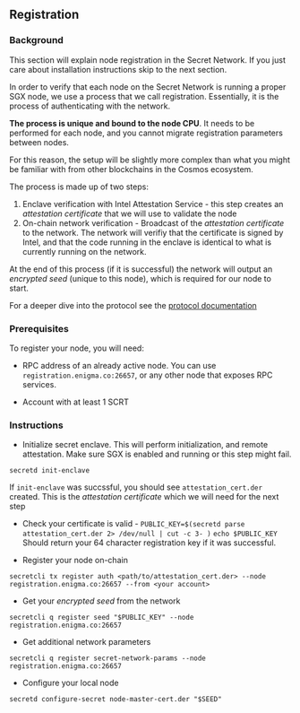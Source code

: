 ## Registration

### Background

This section will explain node registration in the Secret Network. If you just care about installation 
instructions skip to the next section.

In order to verify that each node on the Secret Network is running a proper SGX node, we use a process that we call registration.
Essentially, it is the process of authenticating with the network. 

__The process is unique and bound to the node CPU__. It needs to be performed for each node, and you cannot migrate registration parameters between nodes.

For this reason, the setup will be slightly more complex than what you might be familiar with from other blockchains in the Cosmos ecosystem. 

The process is made up of two steps:

1. Enclave verification with Intel Attestation Service - this step creates an _attestation certificate_ that we will use to 
validate the node 
2. On-chain network verification - Broadcast of the _attestation certificate_ to the network. The network will verifiy that 
the certificate is signed by Intel, and that the code running in the enclave is identical to what is currently running on the network.

At the end of this process (if it is successful) the network will output an _encrypted seed_ (unique to this node), which is required for our node to start. 

For a deeper dive into the protocol see the [protocol documentation](link)

### Prerequisites

To register your node, you will need:

* RPC address of an already active node. You can use
`registration.enigma.co:26657`, or any other node that exposes RPC services.

* Account with at least 1 SCRT


### Instructions

* Initialize secret enclave. This will perform initialization, and remote attestation. Make sure SGX is enabled and running 
or this step might fail. 

`secretd init-enclave`

If `init-enclave` was succssful, you should see `attestation_cert.der` created. This is the _attestation certificate_ which we will 
need for the next step 

* Check your certificate is valid -
`PUBLIC_KEY=$(secretd parse attestation_cert.der 2> /dev/null | cut -c 3- )`
`echo $PUBLIC_KEY`
Should return your 64 character registration key if it was successful.

* Register your node on-chain

`secretcli tx register auth <path/to/attestation_cert.der> --node registration.enigma.co:26657 --from <your account>`

* Get your _encrypted seed_ from the network

`secretcli q register seed "$PUBLIC_KEY" --node registration.enigma.co:26657`

* Get additional network parameters

`secretcli q register secret-network-params --node registration.enigma.co:26657`

* Configure your local node

`secretd configure-secret node-master-cert.der "$SEED"`